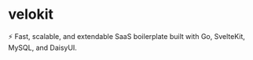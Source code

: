 # velokit
⚡ Fast, scalable, and extendable SaaS boilerplate built with Go, SvelteKit, MySQL, and DaisyUI.
